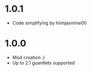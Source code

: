 # 1.0.1
- Code simplifying by hiimjasmine00

# 1.0.0
- Mod creation :)
- Up to 2.1 guantlets supported
